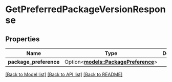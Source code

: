 # GetPreferredPackageVersionResponse

## Properties

Name | Type | Description | Notes
------------ | ------------- | ------------- | -------------
**package_preference** | Option<[**models::PackagePreference**](PackagePreference.md)> |  | [optional]

[[Back to Model list]](../README.md#documentation-for-models) [[Back to API list]](../README.md#documentation-for-api-endpoints) [[Back to README]](../README.md)


